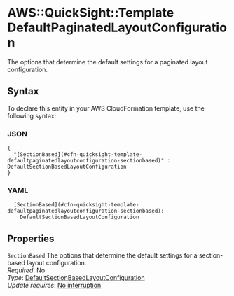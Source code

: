 # AWS::QuickSight::Template DefaultPaginatedLayoutConfiguration<a name="aws-properties-quicksight-template-defaultpaginatedlayoutconfiguration"></a>

The options that determine the default settings for a paginated layout configuration\.

## Syntax<a name="aws-properties-quicksight-template-defaultpaginatedlayoutconfiguration-syntax"></a>

To declare this entity in your AWS CloudFormation template, use the following syntax:

### JSON<a name="aws-properties-quicksight-template-defaultpaginatedlayoutconfiguration-syntax.json"></a>

```
{
  "[SectionBased](#cfn-quicksight-template-defaultpaginatedlayoutconfiguration-sectionbased)" : DefaultSectionBasedLayoutConfiguration
}
```

### YAML<a name="aws-properties-quicksight-template-defaultpaginatedlayoutconfiguration-syntax.yaml"></a>

```
  [SectionBased](#cfn-quicksight-template-defaultpaginatedlayoutconfiguration-sectionbased): 
    DefaultSectionBasedLayoutConfiguration
```

## Properties<a name="aws-properties-quicksight-template-defaultpaginatedlayoutconfiguration-properties"></a>

`SectionBased`  <a name="cfn-quicksight-template-defaultpaginatedlayoutconfiguration-sectionbased"></a>
The options that determine the default settings for a section\-based layout configuration\.  
*Required*: No  
*Type*: [DefaultSectionBasedLayoutConfiguration](aws-properties-quicksight-template-defaultsectionbasedlayoutconfiguration.md)  
*Update requires*: [No interruption](https://docs.aws.amazon.com/AWSCloudFormation/latest/UserGuide/using-cfn-updating-stacks-update-behaviors.html#update-no-interrupt)